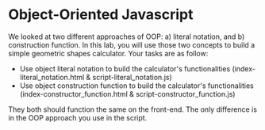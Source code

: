 Object-Oriented Javascript
==============

We looked at two different approaches of OOP: a) literal notation, and b) construction function. In this lab, you will use those two concepts to build a simple geometric shapes calculator. Your tasks are as follow: 
* Use object literal notation to build the calculator's functionalities (index-literal_notation.html & script-literal_notation.js)
* Use object construction function to build the calculator's functionalities (index-constructor_function.html & script-constructor_function.js) 

They both should function the same on the front-end. The only difference is in the OOP approach you use in the script.